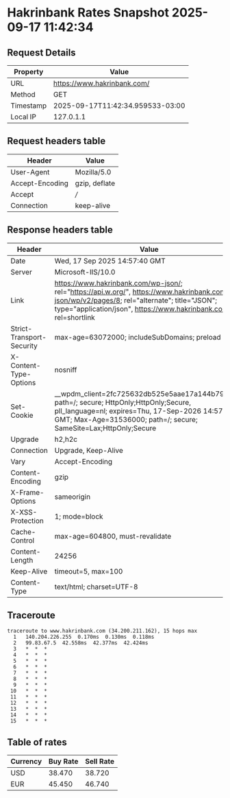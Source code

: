 # Hakrinbank Rates Snapshot 2025-09-17 11:42:34
## Request Details

| Property | Value |
|----------|-------|
| URL | https://www.hakrinbank.com/ |
| Method | GET |
| Timestamp | 2025-09-17T11:42:34.959533-03:00 |
| Local IP | 127.0.1.1 |
    
## Request headers table

| Header | Value |
|--------|-------|
| User-Agent | Mozilla/5.0 |
| Accept-Encoding | gzip, deflate |
| Accept | */* |
| Connection | keep-alive |

    
## Response headers table
| Header | Value |
|--------|-------|
| Date | Wed, 17 Sep 2025 14:57:40 GMT |
| Server | Microsoft-IIS/10.0 |
| Link | <https://www.hakrinbank.com/wp-json/>; rel="https://api.w.org/", <https://www.hakrinbank.com/wp-json/wp/v2/pages/8>; rel="alternate"; title="JSON"; type="application/json", <https://www.hakrinbank.com/>; rel=shortlink |
| Strict-Transport-Security | max-age=63072000; includeSubDomains; preload |
| X-Content-Type-Options | nosniff |
| Set-Cookie | __wpdm_client=2fc725632db525e5aae17a144b795119; path=/; secure; HttpOnly;HttpOnly;Secure, pll_language=nl; expires=Thu, 17-Sep-2026 14:57:40 GMT; Max-Age=31536000; path=/; secure; SameSite=Lax;HttpOnly;Secure |
| Upgrade | h2,h2c |
| Connection | Upgrade, Keep-Alive |
| Vary | Accept-Encoding |
| Content-Encoding | gzip |
| X-Frame-Options | sameorigin |
| X-XSS-Protection | 1; mode=block |
| Cache-Control | max-age=604800, must-revalidate |
| Content-Length | 24256 |
| Keep-Alive | timeout=5, max=100 |
| Content-Type | text/html; charset=UTF-8 |

## Traceroute 

```
traceroute to www.hakrinbank.com (34.200.211.162), 15 hops max
  1   140.204.226.255  0.170ms  0.130ms  0.118ms 
  2   99.83.67.5  42.558ms  42.377ms  42.424ms 
  3   *  *  * 
  4   *  *  * 
  5   *  *  * 
  6   *  *  * 
  7   *  *  * 
  8   *  *  * 
  9   *  *  * 
 10   *  *  * 
 11   *  *  * 
 12   *  *  * 
 13   *  *  * 
 14   *  *  * 
 15   *  *  * 

```


## Table of rates

| Currency | Buy Rate | Sell Rate |
|----------|----------|-----------|
| USD | 38.470 | 38.720 |
| EUR | 45.450 | 46.740 |
